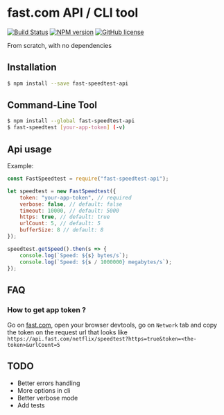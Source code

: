 # fast.com API / CLI tool
[![Build Status](https://travis-ci.org/branchard/fast-speedtest-api.svg?branch=master)](https://travis-ci.org/branchard/fast-speedtest-api)
[![NPM version](https://img.shields.io/npm/v/fast-speedtest-api.svg?colorB=0a7bbb)](https://www.npmjs.com/package/fast-speedtest-api)
[![GitHub license](https://img.shields.io/github/license/branchard/fast-speedtest-api.svg?colorB=0a7bbb)](https://github.com/branchard/fast-speedtest-api/blob/master/LICENSE)

From scratch, with no dependencies

## Installation
```bash
$ npm install --save fast-speedtest-api
```

## Command-Line Tool
```bash
$ npm install --global fast-speedtest-api
$ fast-speedtest [your-app-token] (-v)
```

## Api usage
Example:
```js
const FastSpeedtest = require("fast-speedtest-api");

let speedtest = new FastSpeedtest({
    token: "your-app-token", // required
    verbose: false, // default: false
    timeout: 10000, // default: 5000
    https: true, // default: true
    urlCount: 5, // default: 5
    bufferSize: 8 // default: 8
});

speedtest.getSpeed().then(s => {
    console.log(`Speed: ${s} bytes/s`);
    console.log(`Speed: ${s / 1000000} megabytes/s`);
});
```

## FAQ
### How to get app token ?
Go on [fast.com](https://fast.com/), open your browser devtools, go on `Network` tab and copy the token on the request url that looks like `https://api.fast.com/netflix/speedtest?https=true&token=<the-token>&urlCount=5`

## TODO
- Better errors handling
- More options in cli
- Better verbose mode
- Add tests
